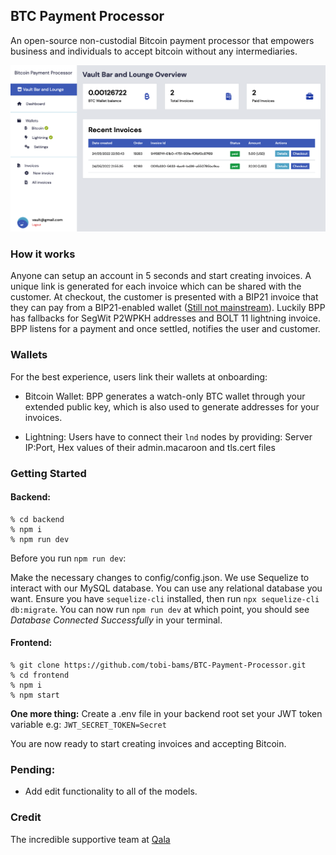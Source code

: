 ## BTC Payment Processor
An open-source non-custodial Bitcoin payment processor that empowers business and individuals to accept bitcoin without any intermediaries. 

![image](bpp.png)

### How it works

Anyone can setup an account in 5 seconds and start creating invoices. A unique link is generated for each invoice which can be shared with the customer. At checkout, the customer is presented with a BIP21 invoice that they can pay from a BIP21-enabled wallet ([Still not mainstream](https://bitcoinqr.dev)). Luckily BPP has fallbacks for SegWit P2WPKH addresses and BOLT 11 lightning invoice. BPP listens for a payment and once settled, notifies the user and customer. 

### Wallets

For the best experience, users link their wallets at onboarding:

- Bitcoin Wallet: BPP generates a watch-only BTC wallet through your extended public key, which is also used to generate addresses for your invoices. 
  
- Lightning: Users have to connect their `lnd` nodes by providing: Server IP:Port, Hex values of their admin.macaroon and tls.cert files

### Getting Started

#### Backend:
```
% cd backend
% npm i
% npm run dev
```
Before you run `npm run dev`:

Make the necessary changes to config/config.json. We use Sequelize to interact with our MySQL database. You can use any relational database you want. Ensure you have `sequelize-cli` installed, then run `npx sequelize-cli db:migrate`. You can now run `npm run dev` at which point, you should see *Database Connected Successfully* in your terminal.

#### Frontend:
```
% git clone https://github.com/tobi-bams/BTC-Payment-Processor.git
% cd frontend
% npm i
% npm start
```

**One more thing:** Create a .env file in your backend root set your JWT token variable e.g: `JWT_SECRET_TOKEN=Secret` 

You are now ready to start creating invoices and accepting Bitcoin.

### Pending:
- Add edit functionality to all of the models.

### Credit
The incredible supportive team at [Qala](https://qala.dev) 